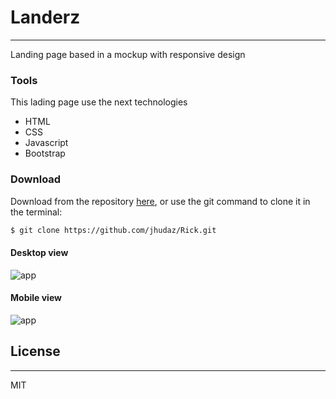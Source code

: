# Landerz
---
Landing page based in a mockup with responsive design

### Tools

 This lading page use the next technologies
* HTML
* CSS
* Javascript 
* Bootstrap 

###  Download
Download from the repository [here](https://github.com/jhudaz/Rick), or use the git command to clone it in the terminal:
```sh
$ git clone https://github.com/jhudaz/Rick.git
```

#### Desktop view
![app](https://raw.githubusercontent.com/jhudaz/landing-page/main/images/fed-test-template.png)

#### Mobile view

![app](https://raw.githubusercontent.com/jhudaz/landing-page/main/images/fed-test-template-mobile.png)

## License
----

MIT
